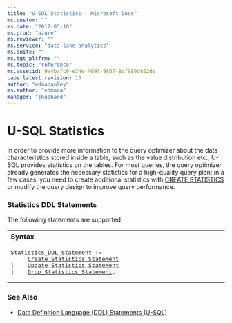 ```yaml
---
title: "U-SQL Statistics | Microsoft Docs"
ms.custom: ""
ms.date: "2017-03-10"
ms.prod: "azure"
ms.reviewer: ""
ms.service: "data-lake-analytics"
ms.suite: ""
ms.tgt_pltfrm: ""
ms.topic: "reference"
ms.assetid: 9a4bafc9-e34e-4097-9867-8cf980d802de
caps.latest.revision: 15
author: "edmacauley"
ms.author: "edmaca"
manager: "jhubbard"
---
```

# U-SQL Statistics
In order to provide more information to the query optimizer about the data characteristics stored inside a table, such as the value distribution etc., U-SQL provides statistics on the tables. For most queries, the query optimizer already generates the necessary statistics for a high-quality query plan; in a few cases, you need to create additional statistics with [CREATE STATISTICS](create-statistics-u-sql.md) or modify the query design to improve query performance.  
  
### Statistics DDL Statements
The following statements are supported:  

<table><th align="left">Syntax</th><tr><td><pre>
Statistics_DDL_Statement :=                                                                              
     <a href="create-statistics-u-sql.md">Create_Statistics_Statement</a>  
|    <a href="update-statistics-u-sql.md">Update_Statistics_Statement</a>  
|    <a href="drop-statistics-u-sql.md">Drop_Statistics_Statement</a>.  
</pre></td></tr></table>
  
### See Also
- [Data Definition Language (DDL) Statements (U-SQL)](data-definition-language-ddl-statements-u-sql.md)

